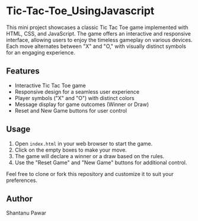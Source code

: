# Tic-Tac-Toe_UsingJavascript
This mini project showcases a classic Tic Tac Toe game implemented with HTML, CSS, and JavaScript. The game offers an interactive and responsive interface, allowing users to enjoy the timeless gameplay on various devices. Each move alternates between "X" and "O," with visually distinct symbols for an engaging experience.
## Features

- Interactive Tic Tac Toe game
- Responsive design for a seamless user experience
- Player symbols ("X" and "O") with distinct colors
- Message display for game outcomes (Winner or Draw)
- Reset and New Game buttons for user control

## Usage

1. Open `index.html` in your web browser to start the game.
2. Click on the empty boxes to make your move.
3. The game will declare a winner or a draw based on the rules.
4. Use the "Reset Game" and "New Game" buttons for additional control.

Feel free to clone or fork this repository and customize it to suit your preferences.


## Author

Shantanu Pawar
